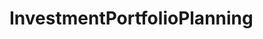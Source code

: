 # InvestmentPortfolioPlanning   

<script src="https://unpkg.com/@stoplight/elements/web-components.min.js"></script>
<link rel="stylesheet" href="https://unpkg.com/@stoplight/elements/styles.min.css">

<elements-api
  apiDescriptionUrl="InvestmentPortfolioPlanning.yaml"
  layout="sidebar"
  router="hash"
  hideTryIt="false"
  hideSchemas="false"
  hideInternal="false"
/>